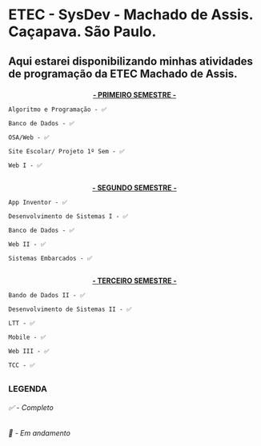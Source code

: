 # ETEC - SysDev - Machado de Assis. Caçapava. São Paulo.

## <p align="left">Aqui estarei disponibilizando minhas atividades de programação da ETEC Machado de Assis.</p>



  <div>
    <p align="center"><B><U>- PRIMEIRO SEMESTRE - </B></U></p>
    </div>
  
    Algoritmo e Programação - ✅
    
    Banco de Dados - ✅
  
    OSA/Web - ✅
 
    Site Escolar/ Projeto 1º Sem - ✅

    Web I - ✅
    
  </div>
  
  ##
   <div>
    <p align="center"><B><U>- SEGUNDO SEMESTRE - </B></U></p>
  
   </div>
  
    App Inventor - ✅
    
    Desenvolvimento de Sistemas I - ✅
    
    Banco de Dados - ✅
  
    Web II - ✅
 
    Sistemas Embarcados - ✅

  </div>
  
  ##
   <div>
    <p align="center"><B><U>- TERCEIRO SEMESTRE - </B></U></p>
  
  </div>
  
    Bando de Dados II - ✅

    Desenvolvimento de Sistemas II - ✅

    LTT - ✅

    Mobile - ✅

    Web III - ✅

    TCC - ✅
  </div>
  
  ##
  
  ### LEGENDA 
  <h6>✅ - Completo</h6>
  <h6>🔷 - Em andamento</h6>
